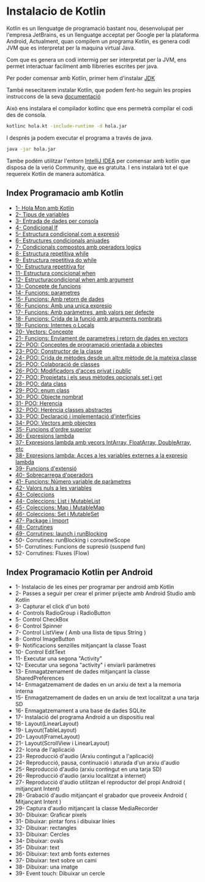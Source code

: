 # Instalacio de Kotlin

Kotlin es un llenguatge de programació bastant nou, desenvolupat per l'empresa JetBrains, es un llenguatge acceptat per Google  per la plataforma Android, Actualment, quan compilem un programa Kotlin, es genera codi JVM que es interpretat per la maquina virtual Java.

Com que es genera un codi intermig per ser interpretat per la JVM, ens permet interactuar facilment amb llibreries escrites per java.

Per poder comensar amb Kotlin, primer hem d'instalar [JDK](https://www.oracle.com/java/technologies/downloads/)

També nesecitarem instalar Kotlin, que podem fent-ho seguin les propies instruccons de la seva [documentació](https://kotlinlang.org/docs/command-line.html#manual-install)

Això ens instalara el compilador kotlinc que ens permetrà compilar el codi des de consola.

```bash
kotlinc hola.kt -include-runtime -d hola.jar
```

I després ja podem executar el programa a través de java.

```bash
java -jar hola.jar
```

Tambe podém utilitzar l'entorn [IntelliJ IDEA](https://www.jetbrains.com/idea/?fromMenu#chooseYourEdition) per comensar amb kotlin que disposa de la verió Community, que es gratuita. I ens instalarà tot el que requereix Kotlin de manera automàtica.

## Index Programacio amb Kotlin

- [1- Hola Mon amb Kotlin](https://github.com/marcmoiagese/curskotlin/tree/master/1-Hola_mon)
- [2- Tipus de variables](https://github.com/marcmoiagese/curskotlin/tree/master/2-Tipus_de_variables)
- [3- Entrada de dades per consola](https://github.com/marcmoiagese/curskotlin/tree/master/3-Entrada_dades_consola)
- [4- Condicional If](https://github.com/marcmoiagese/curskotlin/tree/master/4-Condicional_if)
- [5- Estructura condicional com a expresió](https://github.com/marcmoiagese/curskotlin/tree/master/5-Estructura_condicional_com_a_expresio)
- [6- Estructures condicionals aniuades](https://github.com/marcmoiagese/curskotlin/tree/master/6-Estructures_condicionals_aniuades)
- [7- Condicionals compostos amb operadors logics](https://github.com/marcmoiagese/curskotlin/tree/master/7-Condicionals_compostos_amb_operadors_logics)
- [8- Estructura repetitiva while](https://github.com/marcmoiagese/curskotlin/tree/master/8-Estructura-repetitiva-while)
- [9- Estructura repetitiva do while](https://github.com/marcmoiagese/curskotlin/tree/master/9-Estructura_repetitiva_do_while)
- [10- Estructura repetitiva for](https://github.com/marcmoiagese/curskotlin/tree/master/10-Estructura_repetitiva_for)
- [11- Estructura concicional when](https://github.com/marcmoiagese/curskotlin/tree/master/11-Estructura_condicional_when)
- [12- Estructuracondicional when amb argument](https://github.com/marcmoiagese/curskotlin/tree/master/12-Estructura_condicional_when_amb_argument)
- [13- Concepte de funcions](https://github.com/marcmoiagese/curskotlin/tree/master/13-Concepte_de_funcions)
- [14- Funcions: parametres](https://github.com/marcmoiagese/curskotlin/tree/master/14-Funcions_parametres)
- [15- Funcions: Amb retorn de dades](https://github.com/marcmoiagese/curskotlin/tree/master/15-Funcions_amb_retorn_de_dades)
- [16- Funcions: Amb una unica expresio](https://github.com/marcmoiagese/curskotlin/tree/master/16-Funcions_amb_una_unica_expresio)
- [17- Funcions: Amb paràmetres, amb valors per defecte](https://github.com/marcmoiagese/curskotlin/tree/master/17-Funcions_amb_parametres_amb_valors_per_defecte)
- [18- Funcions: Crida de la funció amb arguments nombrats](https://github.com/marcmoiagese/curskotlin/tree/master/18-Funcions_crida_de_la_funcio_amb_arguments_nombrats)
- [19- Funcions: Internes o Locals](https://github.com/marcmoiagese/curskotlin/tree/master/19-Funcions_internes_o_locals)
- [20- Vectors: Concepte](https://github.com/marcmoiagese/curskotlin/tree/master/20-Vectors_conceptes)
- [21- Funcions: Enviament de parametres i retorn de dades en vectors](https://github.com/marcmoiagese/curskotlin/tree/master/21-Funcions_parametres_i_retorn_del_tipus_de_vector)
- [22- POO: Conceptes de programació orientada a objectes](https://github.com/marcmoiagese/curskotlin/tree/master/22-POO-Conceptes_de_programacio_orientada_a_objectes)
- [23- POO: Constructor de la classe](https://github.com/marcmoiagese/curskotlin/tree/master/23-POO-Constructor_de_la_classe)
- [24- POO: Crida de mètodes desde un altre mètode de la mateixa classe](https://github.com/marcmoiagese/curskotlin/tree/master/24-POO-Crida_de_metodes_des_d_un_altre_metode_de_la_mateixa_classe)
- [25- POO: Colaboració de classes](https://github.com/marcmoiagese/curskotlin/tree/master/25-POO-Colaboracio_de_classes)
- [26- POO: Modificadors d'acces privat i public](https://github.com/marcmoiagese/curskotlin/tree/master/26-POO-Modificadors_d_acces_privat_i_public)
- [27- POO: Propietats i els seus mètodes opcionals set i get](https://github.com/marcmoiagese/curskotlin/tree/master/27-POO-Propietats_i_els_seus_metodes_opcionals_set_i_get)
- [28- POO: data class](https://github.com/marcmoiagese/curskotlin/tree/master/28-POO-data_class)
- [29- POO: enum class](https://github.com/marcmoiagese/curskotlin/tree/master/29-POO-enum_class)
- [30- POO: Objecte nombrat](https://github.com/marcmoiagese/curskotlin/tree/master/30-POO-Objecte_nomrat)
- [31- POO: Herencia](https://github.com/marcmoiagese/curskotlin/tree/master/31-POO-Herencia)
- [32- POO: Herència classes abstractes](https://github.com/marcmoiagese/curskotlin/tree/master/32-POO-Herencia_classes_abstractes)
- [33- POO: Declaració i implementació d'interficies](https://github.com/marcmoiagese/curskotlin/tree/master/33-POO-Declaracio_i_implementacio_d_interficies)
- [34- POO: Vectors amb objectes](https://github.com/marcmoiagese/curskotlin/tree/master/34-POO-Vectors_amb_Objectes)
- [35- Funcions d'ordre superior](https://github.com/marcmoiagese/curskotlin/tree/master/35-Funcions_d_ordre_superior)
- [36- Expresions lambda](https://github.com/marcmoiagese/curskotlin/tree/master/36-Expresions_lambda)
- [37- Expresions lambda amb vecors IntArray, FloatArray, DoubleArray, etc](https://github.com/marcmoiagese/curskotlin/tree/master/37-Expresions_lambda_amb_vecors_IntArray_FloatArray_DoubleArray_etc)
- [38- Expresions lambda: Acces a les variables externes a la expresio lambda](https://github.com/marcmoiagese/curskotlin/tree/master/38-Expresions_lambda_Acces_a_les_variables_externes_a_la_expresio_lambda)
- [39- Funcions d'extensió](https://github.com/marcmoiagese/curskotlin/tree/master/39-Funcions_d_extensio)
- [40- Sobrecarrega d'operadors](https://github.com/marcmoiagese/curskotlin/tree/master/40-Sobrecarrega_d_operadors)
- [41- Funcions: Número variable de paràmetres](https://github.com/marcmoiagese/curskotlin/tree/master/41-Funcions_numero_variable_de_parametres)
- [42- Valors nuls a les variables](https://github.com/marcmoiagese/curskotlin/tree/master/42-valors_nuls_a_les_variables)
- [43- Coleccions](https://github.com/marcmoiagese/curskotlin/tree/master/43-Coleccions)
- [44- Coleccions: List i MutableList](https://github.com/marcmoiagese/curskotlin/tree/master/44-Coleccions_List_i_MutableList)
- [45- Coleccions: Map i MutableMap](https://github.com/marcmoiagese/curskotlin/tree/master/45-Coleccions_Map_i_MutableMap)
- [46- Coleccions: Set i MutableSet](https://github.com/marcmoiagese/curskotlin/tree/master/46-Coleccions_Set_i_MutableSet)
- [47- Package i Import](https://github.com/marcmoiagese/curskotlin/tree/master/47-Package_i_Import)
- [48- Corrutines](https://github.com/marcmoiagese/curskotlin/tree/master/48-Corrutines)
- [49- Corrutines: launch i runBlocking](https://github.com/marcmoiagese/curskotlin/tree/master/49-Corrutines_launch_i_runBlocking)
- 50- Corrutines: runBlocking i coroutineScope
- 51- Corrutines: Funcions de supresió (suspend fun)
- 52- Corrutines: Fluxes (Flow)

## Index Programacio Kotlin per Android

- 1- Instalacio de les eines per programar per android amb Kotlin
- 2- Passes a seguir per crear el primer prijecte amb Android Studio amb Kotlin
- 3- Capturar el click d'un botó
- 4- Controls RadioGroup i  RadioButton
- 5- Control CheckBox
- 6- Control Spinner
- 7- Control ListView ( Amb una llista de tipus String )
- 8- Control ImageButton
- 9- Notificacions senzilles mitjançant la classe Toast
- 10- Control EditText
- 11- Executar una segona "Activity"
- 12- Executar una segona "activity" i enviarli paràmetres
- 13- Enmagatzemament de dades mitjançant la classe SharedPreferences
- 14- Enmagatzemament de dades en un arxiu de text a la memoria interna
- 15- Enmagatzemament de dades en un arxiu de text localitzat a una tarja SD
- 16- Enmagatzemament a una base de dades SQLite
- 17- Instalació del programa Android a un dispositiu real
- 18- Layout(LinearLayout)
- 19- Layout(TableLayout)
- 20- Layout(FrameLayout)
- 21- Layout(ScrollView  i LinearLayout)
- 22- Icona de l'aplicació
- 23- Reproducció d'audio (Arxiu contingut a l'aplicació)
- 24- Reproducció, pausa, continuació  i aturada d'un arxiu d'audio
- 25- Reproducció d'audio (arxiu contingut en una tarja SD)
- 26- Reproducció d'audio (arxiu localitzat a internet)
- 27- Reproducció d'audio utilitzan el reproductor del propi Android ( mitjançant Intent)
- 28- Grabació d'audio mitjançant el grabador que proveeix Android  ( Mitjançant Intent )
- 29- Captura d'audio  mitjançant la classe MediaRecorder
- 30- Dibuixar: Graficar pixels
- 31- Dibuixar: pintar fons i dibuixar línies
- 32- Dibuixar: rectangles
- 33- Dibuixar: Cercles
- 34- Dibuixar: ovals
- 35- Dibuixar: text
- 36- Dibuixar: text amb fonts externes 
- 37- Dibuixar: text sobre un cami
- 38- Dibuixar: una imatge
- 39- Event touch: Dibuixar un cercle
